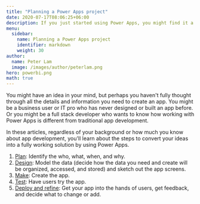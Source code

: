```yaml
---
title: "Planning a Power Apps project"
date: 2020-07-17T08:06:25+06:00
description: If you just started using Power Apps, you might find it a little overwhelming to create an app from a blank screen.
menu:
  sidebar:
    name: Planning a Power Apps project
    identifier: markdown
    weight: 30
author:
  name: Peter Lam
  image: /images/author/peterlam.png
hero: powerbi.png
math: true
---
```


You might have an idea in your mind, but perhaps you haven't fully thought through all the details and information you need to create an app. You might be a business user or IT pro who has never designed or built an app before. Or you might be a full stack developer who wants to know how working with Power Apps is different from traditional app development.

In these articles, regardless of your background or how much you know about app development, you'll learn about the steps to convert your ideas into a fully working solution by using Power Apps.

1. [Plan](https://docs.microsoft.com/en-us/power-apps/guidance/planning/planning-phase): Identify the who, what, when, and why.
2. [Design](https://docs.microsoft.com/en-us/power-apps/guidance/planning/designing-phase): Model the data (decide how the data you need and create will be organized, accessed, and stored) and sketch out the app screens.
3. [Make](https://docs.microsoft.com/en-us/power-apps/guidance/planning/making-phase): Create the app.
4. [Test](https://docs.microsoft.com/en-us/power-apps/guidance/planning/testing-phase): Have users try the app.
5. [Deploy and refine](https://docs.microsoft.com/en-us/power-apps/guidance/planning/discoverability): Get your app into the hands of users, get feedback, and decide what to change or add.